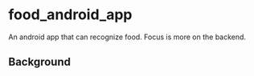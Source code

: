 # food_android_app
An android app that can recognize food. Focus is more on the backend.

## Background
